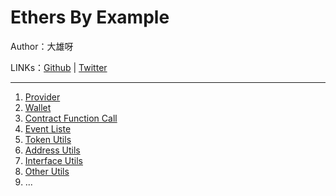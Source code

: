 # Ethers By Example

Author：大雄呀

LINKs：[Github](https://github.com/chongqiangchen) | [Twitter](https://twitter.com/home)

---

1. [Provider](./docs/1.Provider.md)
2. [Wallet](./docs/2.Wallet.md)
3. [Contract Function Call](./docs/3.Contract%20Function%20Call.md)
4. [Event Liste](./docs/4.Event%20Liste.md)
5. [Token Utils](./docs/5.Token%20Utils.md)
6. [Address Utils](./docs/6.Address%20Utils.md)
7. [Interface Utils](./docs/7.Interface%20Utils.md)
8. [Other Utils](./docs/8.Other%20Utils.md)
9. ...
